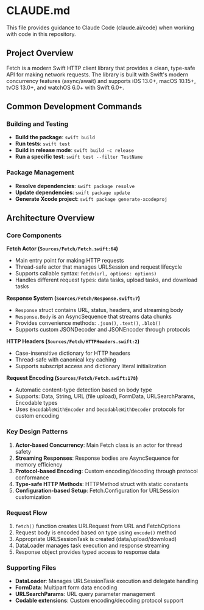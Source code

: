 # CLAUDE.md

This file provides guidance to Claude Code (claude.ai/code) when working with code in this repository.

## Project Overview

Fetch is a modern Swift HTTP client library that provides a clean, type-safe API for making network requests. The library is built with Swift's modern concurrency features (async/await) and supports iOS 13.0+, macOS 10.15+, tvOS 13.0+, and watchOS 6.0+ with Swift 6.0+.

## Common Development Commands

### Building and Testing
- **Build the package**: `swift build`
- **Run tests**: `swift test`
- **Build in release mode**: `swift build -c release`
- **Run a specific test**: `swift test --filter TestName`

### Package Management
- **Resolve dependencies**: `swift package resolve`
- **Update dependencies**: `swift package update`
- **Generate Xcode project**: `swift package generate-xcodeproj`

## Architecture Overview

### Core Components

**Fetch Actor (`Sources/Fetch/Fetch.swift:64`)**
- Main entry point for making HTTP requests
- Thread-safe actor that manages URLSession and request lifecycle
- Supports callable syntax: `fetch(url, options: options)`
- Handles different request types: data tasks, upload tasks, and download tasks

**Response System (`Sources/Fetch/Response.swift:7`)**
- `Response` struct contains URL, status, headers, and streaming body
- `Response.Body` is an AsyncSequence that streams data chunks
- Provides convenience methods: `.json()`, `.text()`, `.blob()`
- Supports custom JSONDecoder and JSONEncoder through protocols

**HTTP Headers (`Sources/Fetch/HTTPHeaders.swift:2`)**
- Case-insensitive dictionary for HTTP headers
- Thread-safe with canonical key caching
- Supports subscript access and dictionary literal initialization

**Request Encoding (`Sources/Fetch/Fetch.swift:178`)**
- Automatic content-type detection based on body type
- Supports: Data, String, URL (file upload), FormData, URLSearchParams, Encodable types
- Uses `EncodableWithEncoder` and `DecodableWithDecoder` protocols for custom encoding

### Key Design Patterns

1. **Actor-based Concurrency**: Main Fetch class is an actor for thread safety
2. **Streaming Responses**: Response bodies are AsyncSequence for memory efficiency  
3. **Protocol-based Encoding**: Custom encoding/decoding through protocol conformance
4. **Type-safe HTTP Methods**: HTTPMethod struct with static constants
5. **Configuration-based Setup**: Fetch.Configuration for URLSession customization

### Request Flow

1. `fetch()` function creates URLRequest from URL and FetchOptions
2. Request body is encoded based on type using `encode()` method
3. Appropriate URLSessionTask is created (data/upload/download)
4. DataLoader manages task execution and response streaming
5. Response object provides typed access to response data

### Supporting Files

- **DataLoader**: Manages URLSessionTask execution and delegate handling
- **FormData**: Multipart form data encoding
- **URLSearchParams**: URL query parameter management
- **Codable extensions**: Custom encoding/decoding protocol support